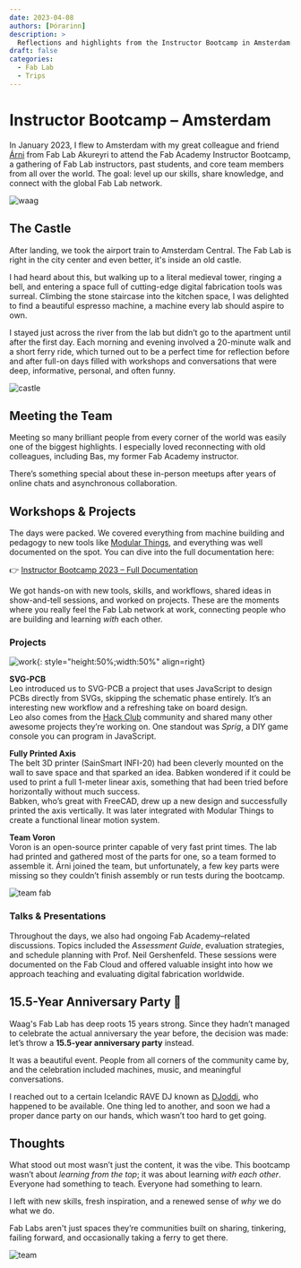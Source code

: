 ```yaml
---
date: 2023-04-08
authors: [Þórarinn]
description: >
  Reflections and highlights from the Instructor Bootcamp in Amsterdam.
draft: false
categories:
  - Fab Lab
  - Trips
---
```


# Instructor Bootcamp – Amsterdam

In January 2023, I flew to Amsterdam with my great colleague and friend [Árni](https://fabacademy.org/2022/labs/isafjordur/students/arni-bjornsson/) from Fab Lab Akureyri to attend the Fab Academy Instructor Bootcamp, a gathering of Fab Lab instructors, past students, and core team members from all over the world. The goal: level up our skills, share knowledge, and connect with the global Fab Lab network.

![waag](https://academany.fabcloud.io/fabacademy/2023/instructors-bootcamp/img/waag_bootcamp.png)

<!-- more -->

## The Castle

After landing, we took the airport train to Amsterdam Central. The Fab Lab is right in the city center and even better, it's inside an old castle.

I had heard about this, but walking up to a literal medieval tower, ringing a bell, and entering a space full of cutting-edge digital fabrication tools was surreal. Climbing the stone staircase into the kitchen space, I was delighted to find a beautiful espresso machine, a machine every lab should aspire to own.

I stayed just across the river from the lab but didn’t go to the apartment until after the first day. Each morning and evening involved a 20-minute walk and a short ferry ride, which turned out to be a perfect time for reflection before and after full-on days filled with workshops and conversations that were deep, informative, personal, and often funny.

![castle](https://academany.fabcloud.io/fabacademy/2023/instructors-bootcamp/img/Waag-Nieuwmarkt.jpg)

## Meeting the Team

Meeting so many brilliant people from every corner of the world was easily one of the biggest highlights. I especially loved reconnecting with old colleagues, including Bas, my former Fab Academy instructor.

There’s something special about these in-person meetups after years of online chats and asynchronous collaboration.

## Workshops & Projects

The days were packed. We covered everything from machine building and pedagogy to new tools like [Modular Things](https://modular-things.fabcloud.io/), and everything was well documented on the spot. You can dive into the full documentation here:

👉 [Instructor Bootcamp 2023 – Full Documentation](https://academany.fabcloud.io/fabacademy/2023/instructors-bootcamp/)

We got hands-on with new tools, skills, and workflows, shared ideas in show-and-tell sessions, and worked on projects. These are the moments where you really feel the Fab Lab network at work, connecting people who are building and learning *with* each other.

### **Projects**

![work](https://academany.fabcloud.io/fabacademy/2023/instructors-bootcamp/img/Voron/voron_building_02.jpg){: style="height:50%;width:50%" align=right}

**SVG-PCB**  
Leo introduced us to SVG-PCB a project that uses JavaScript to design PCBs directly from SVGs, skipping the schematic phase entirely. It’s an interesting new workflow and a refreshing take on board design.  
Leo also comes from the [Hack Club](https://hackclub.com/) community and shared many other awesome projects they’re working on. One standout was *Sprig*, a DIY game console you can program in JavaScript.

**Fully Printed Axis**  
The belt 3D printer (SainSmart INFI-20) had been cleverly mounted on the wall to save space and that sparked an idea. Babken wondered if it could be used to print a full 1-meter linear axis, something that had been tried before horizontally without much success.  
Babken, who’s great with FreeCAD, drew up a new design and successfully printed the axis vertically. It was later integrated with Modular Things to create a functional linear motion system.

**Team Voron**  
Voron is an open-source printer capable of very fast print times. The lab had printed and gathered most of the parts for one, so a team formed to assemble it. Árni joined the team, but unfortunately, a few key parts were missing so they couldn’t finish assembly or run tests during the bootcamp.

![team fab](https://academany.fabcloud.io/fabacademy/2023/instructors-bootcamp/img/PrintableAxis/12.jpeg)

### Talks & Presentations

Throughout the days, we also had ongoing Fab Academy–related discussions. Topics included the *Assessment Guide*, evaluation strategies, and schedule planning with Prof. Neil Gershenfeld. These sessions were documented on the Fab Cloud and offered valuable insight into how we approach teaching and evaluating digital fabrication worldwide.


## 15.5-Year Anniversary Party 🎉

Waag's Fab Lab has deep roots 15 years strong. Since they hadn’t managed to celebrate the actual anniversary the year before, the decision was made: let’s throw a **15.5-year anniversary party** instead.

It was a beautiful event. People from all corners of the community came by, and the celebration included machines, music, and meaningful conversations.

I reached out to a certain Icelandic RAVE DJ known as [DJoddi](https://www.instagram.com/dj_oddi/), who happened to be available. One thing led to another, and soon we had a proper dance party on our hands, which wasn’t too hard to get going.

## Thoughts

What stood out most wasn’t just the content, it was the vibe. This bootcamp wasn’t about *learning from the top*; it was about learning *with each other*. Everyone had something to teach. Everyone had something to learn.

I left with new skills, fresh inspiration, and a renewed sense of *why* we do what we do.

Fab Labs aren't just spaces they’re communities built on sharing, tinkering, failing forward, and occasionally taking a ferry to get there.

![team](https://academany.fabcloud.io/fabacademy/2023/instructors-bootcamp/img/amsterdam_bootcamp_2023.jpg)
